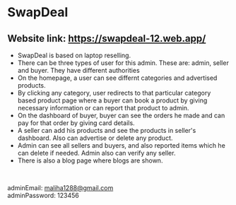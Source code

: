 # SwapDeal

## Website link: https://swapdeal-12.web.app/

<ul>
<li>SwapDeal is based on laptop reselling.</li>

<li>There can be three types of user for this admin. These are: admin, seller and buyer. They have different authorities</li>

<li>On the homepage, a user can see differnt categories and advertised products.</li>

<li>By clicking any category, user redirects to that particular category based product page where a buyer can book a product by giving necessary information or can report that product to admin.</li>

<li>On the dashboard of buyer, buyer can see the orders he made and can pay for that order by giving card details.</li>

<li>A seller can add his products and see the products in seller's dashboard. Also can advertise or delete any product.</li>

<li>Admin can see all sellers and buyers, and also reported items which he can delete if needed. Admin also can verify any seller.</li>

<li>There is also a blog page where blogs are shown.</li>
</ul>

<br/>

adminEmail: maliha1288@gmail.com
<br/>
adminPassword: 123456